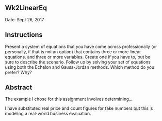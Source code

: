 ## Wk2LinearEq

Date: Sept 26, 2017

## Instructions

Present a system of equations that you have come across professionally (or personally, if that is not an option) that contains three or more linear equations. and three or more variables. Create one if you have to, but be sure to describe the scenario. Follow up by solving your set of equations using both the Echelon and Gauss-Jordan methods. Which method do you prefer? Why?

## Abstract

The example I chose for this assignment involves determining...

I have substituted real price and count figures for fake numbers but this is modeling a real-world business evaluation.
